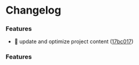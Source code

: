 # Changelog

### Features

- 🚀 update and optimize project content ([17bc017](http://139.196.44.174/huidu_web/exchange-admin-vue))

### Features
